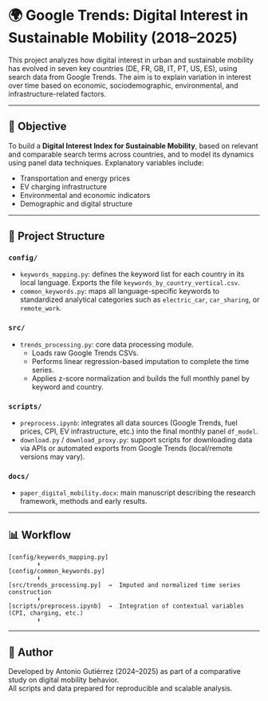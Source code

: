# 🌍 Google Trends: Digital Interest in Sustainable Mobility (2018–2025)

This project analyzes how digital interest in urban and sustainable mobility has evolved in seven key countries (DE, FR, GB, IT, PT, US, ES), using search data from Google Trends. The aim is to explain variation in interest over time based on economic, sociodemographic, environmental, and infrastructure-related factors.

---

## 🎯 Objective

To build a **Digital Interest Index for Sustainable Mobility**, based on relevant and comparable search terms across countries, and to model its dynamics using panel data techniques. Explanatory variables include:

- Transportation and energy prices
- EV charging infrastructure
- Environmental and economic indicators
- Demographic and digital structure

---

## 📂 Project Structure

### `config/`
- `keywords_mapping.py`: defines the keyword list for each country in its local language. Exports the file `keywords_by_country_vertical.csv`.
- `common_keywords.py`: maps all language-specific keywords to standardized analytical categories such as `electric_car`, `car_sharing`, or `remote_work`.

### `src/`
- `trends_processing.py`: core data processing module. 
  - Loads raw Google Trends CSVs.
  - Performs linear regression-based imputation to complete the time series.
  - Applies z-score normalization and builds the full monthly panel by keyword and country.

### `scripts/`
- `preprocess.ipynb`: integrates all data sources (Google Trends, fuel prices, CPI, EV infrastructure, etc.) into the final monthly panel `df_model`.
- `download.py` / `download_proxy.py`: support scripts for downloading data via APIs or automated exports from Google Trends (local/remote versions may vary).

### `docs/`
- `paper_digital_mobility.docx`: main manuscript describing the research framework, methods and early results.

---

## 📊 Workflow

```plaintext
[config/keywords_mapping.py]
        ⬇
[config/common_keywords.py]
        ⬇
[src/trends_processing.py]  →  Imputed and normalized time series construction
        ⬇
[scripts/preprocess.ipynb]  →  Integration of contextual variables (CPI, charging, etc.)
        ⬇
```

---

## 🧾 Author

Developed by Antonio Gutiérrez (2024–2025) as part of a comparative study on digital mobility behavior.  
All scripts and data prepared for reproducible and scalable analysis.
